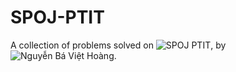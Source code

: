 # SPOJ-PTIT

A collection of problems solved on ![SPOJ PTIT](https://www.spoj.com/PTIT/), by ![Nguyễn Bá Việt Hoàng](https://www.spoj.com/PTIT/users/prestigeporo/). 
